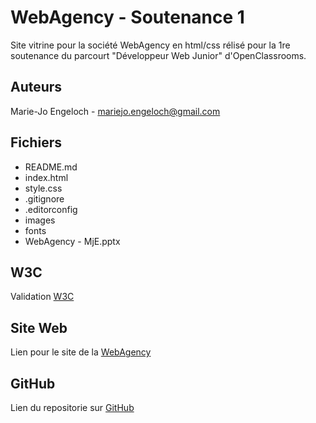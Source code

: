 ﻿#  WebAgency - Soutenance 1
Site vitrine pour la société WebAgency en html/css rélisé pour la 1re soutenance du parcourt "Développeur Web Junior" d'OpenClassrooms. 

## Auteurs
Marie-Jo Engeloch - <mariejo.engeloch@gmail.com>

## Fichiers
* README.md
* index.html
* style.css
* .gitignore
* .editorconfig
* images
* fonts
* WebAgency - MjE.pptx

## W3C
Validation [W3C](https://validator.w3.org/nu/?doc=https%3A%2F%2Fmirimagic.github.io%2FWebAgency%2F)

## Site Web
Lien pour le site de la [WebAgency](https://mirimagic.github.io/WebAgency/)

## GitHub
Lien du repositorie sur [GitHub](https://github.com/Mirimagic/WebAgency)